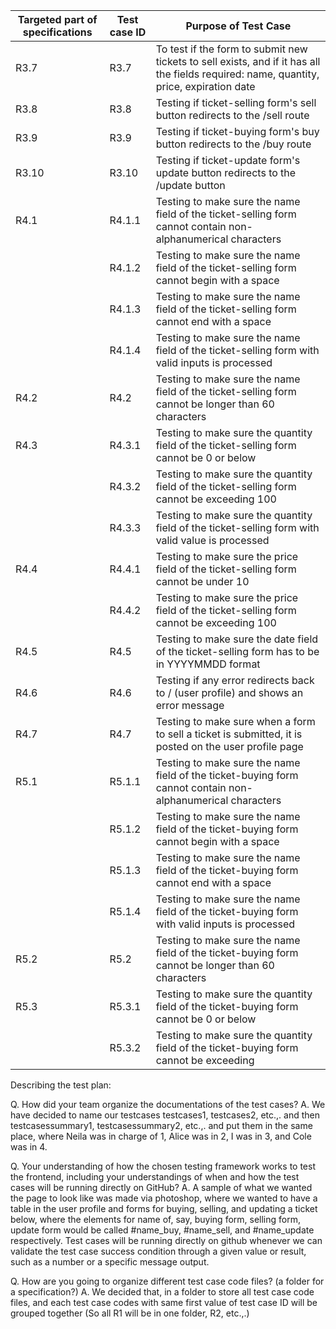 | Targeted part of  specifications | Test case ID | Purpose of Test Case                                                                                                                                                |
|----------------------------------|--------------|---------------------------------------------------------------------------------------------------------------------------------------------------------------------|
| R3.7                             | R3.7         | To test if the form to submit new tickets to sell exists, and if it has all the fields required: name, quantity, price, expiration date                             |
| R3.8                             | R3.8         | Testing if ticket-selling form's sell button redirects to the /sell route                                                                                           |
| R3.9                             | R3.9         | Testing if ticket-buying form's buy button redirects to the /buy route                                                                                              |
| R3.10                            | R3.10        | Testing if ticket-update form's update button redirects to the /update button                                                                                       |
| R4.1                             | R4.1.1       | Testing to make sure the name field of the ticket-selling form cannot contain non-alphanumerical characters                                                         |
|                                  | R4.1.2       | Testing to make sure the name field of the ticket-selling form cannot begin with a space                                                                            |
|                                  | R4.1.3       | Testing to make sure the name field of the ticket-selling form cannot end with a space                                                                              |
|                                  | R4.1.4       | Testing to make sure the name field of the ticket-selling form with valid inputs is processed                                                                         |
| R4.2                             | R4.2         | Testing to make sure the name field of the ticket-selling form cannot be longer than 60 characters                                                                  |
| R4.3                             | R4.3.1       | Testing to make sure the quantity field of the ticket-selling form cannot be 0 or below                                                                             |
|                                  | R4.3.2       | Testing to make sure the quantity field of the ticket-selling form cannot be exceeding 100                                                                          |
|                                  | R4.3.3       | Testing to make sure the quantity field of the ticket-selling form with valid value is processed                                                                    |
| R4.4                             | R4.4.1       | Testing to make sure the price field of the ticket-selling form cannot be under 10                                                                                  |
|                                  | R4.4.2       | Testing to make sure the price field of the ticket-selling form cannot be exceeding 100                                                                             |
| R4.5                             | R4.5         | Testing to make sure the date field of the ticket-selling form has to be in YYYYMMDD format                                                                         |
| R4.6                             | R4.6         | Testing if any error redirects back to / (user profile) and shows an error message                                                                                  |
| R4.7                             | R4.7         | Testing to make sure when a form to sell a ticket is submitted, it is posted on the user profile page                                                               |
| R5.1                             | R5.1.1       | Testing to make sure the name field of the ticket-buying form cannot contain non-alphanumerical characters                                                          |
|                                  | R5.1.2       | Testing to make sure the name field of the ticket-buying form cannot begin with a space                                                                             |
|                                  | R5.1.3       | Testing to make sure the name field of the ticket-buying form cannot end with a space                                                                               |
|                                  | R5.1.4       | Testing to make sure the name field of the ticket-buying form with valid inputs is processed                                                                         |
| R5.2                             | R5.2         | Testing to make sure the name field of the ticket-buying form cannot be longer than 60 characters                                                                   |
| R5.3                             | R5.3.1       | Testing to make sure the quantity field of the ticket-buying form cannot be 0 or below                                                                              |
|                                  | R5.3.2       | Testing to make sure the quantity field of the ticket-buying form cannot be exceeding                                                                               |

Describing the test plan:

 Q. How did your team organize the documentations of the test cases?
 A. We have decided to name our testcases testcases1, testcases2, etc.,. and then testcasessummary1, testcasessummary2, etc.,. and put them in the same place, where Neila was in charge of 1, Alice was in 2, I was in 3, and Cole was in 4.

 Q. Your understanding of how the chosen testing framework works to test the frontend, including your understandings of when and how the test cases will be running directly on GitHub?
 A. A sample of what we wanted the page to look like was made via photoshop, where we wanted to have a table in the user profile and forms for buying, selling, and updating a ticket below, where the elements for name of, say, buying form, selling form, update form would be called #name_buy, #name_sell, and #name_update respectively. Test cases will be running directly on github whenever we can validate the test case success condition through
 a given value or result, such as a number or a specific message output.

 Q. How are you going to organize different test case code files? (a folder for a specification?)
 A. We decided that, in a folder to store all test case code files, and each test case codes with same first value of test case ID will be grouped together (So all R1 will be in one folder, R2, etc.,.)